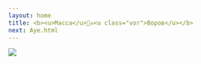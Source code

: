 ```yaml
---
layout: home
title: <b><u>Масса</u>🏴‍☠️<u class="vor">Воров</u></b>
next: Aye.html
---
```


[![](https://moses.lamourism.com/mossad/%D0%BB%D0%BE%D0%B1%D0%BA%D0%BE.jpg)](Navalny.html)
